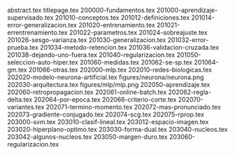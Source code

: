abstract.tex
titlepage.tex
200000-fundamentos.tex
201000-aprendizaje-supervisado.tex
201010-conceptos.tex
201012-definiciones.tex
201014-error-generalizacion.tex
201020-entrenamiento.tex
201021-errentrenamiento.tex
201022-parametros.tex
201024-sobreajuste.tex
201026-sesgo-varianza.tex
201030-generalizacion.tex
201032-error-prueba.tex
201034-metodo-retencion.tex
201036-validacion-cruzada.tex
201038-dejando-uno-fuera.tex
201040-regularizacion.tex
201050-seleccion-auto-hiper.tex
201060-medidas.tex
201062-se-sp.tex
201064-gm.tex
201066-otras.tex
202000-mlp.tex
202010-redes-biologicas.tex
202020-modelo-neurona-artificial.tex
figures/neurona/neurona.png
202030-arquitectura.tex
figures/mlp/mlp.png
202050-aprendizaje.tex
202060-retropropagacion.tex
202061-online-batch.tex
202062-regla-delta.tex
202064-por-epoca.tex
202066-criterio-corte.tex
202070-variantes.tex
202071-termino-momento.tex
202072-mas-pronunciado.tex
202073-gradiente-conjugado.tex
202074-scg.tex
202075-rprop.tex
203000-svm.tex
203010-clasif-lineal.tex
203012-espacio-imagen.tex
203020-hiperplano-optimo.tex
203030-forma-dual.tex
203040-nucleos.tex
203042-algunos-nucleos.tex
203050-margen-duro.tex
203060-regularizacion.tex

